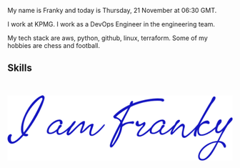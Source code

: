 My name is Franky and today is Thursday, 21 November at 06:30 GMT. 

I work at KPMG. I work as a DevOps Engineer in the engineering team.

My tech stack are aws, python, github, linux, terraform. Some of my hobbies are chess and football.

## Skills
<p align="center">
<img alt="" src="https://img.shields.io/badge/HTML5-E34F26?style=for-the-badge&logo=html5&logoColor=white" />
<img alt="" src="https://img.shields.io/badge/CSS3-1572B6?style=for-the-badge&logo=css3&logoColor=white" />
<img alt="" src="https://img.shields.io/badge/JavaScript-F7DF1E?style=for-the-badge&logo=javascript&logoColor=black" />
<img alt="" src="https://img.shields.io/badge/GIT-E44C30?style=for-the-badge&logo=git&logoColor=white" />
<img alt="" src="https://img.shields.io/badge/Python-3776AB?style=for-the-badge&logo=python&logoColor=white" />
<img alt="" src="https://img.shields.io/badge/Terraform-623CE4?style=for-the-badge&logo=terraform&logoColor=white" />
<img alt="" src="https://img.shields.io/badge/Docker-2496ED?style=for-the-badge&logo=docker&logoColor=white" />
<img alt="" src="https://img.shields.io/badge/AWS-232F3E?style=for-the-badge&logo=amazon-aws&logoColor=white" />
<img alt="" src="https://img.shields.io/badge/Azure-0089D6?style=for-the-badge&logo=microsoft-azure&logoColor=white" />
<img alt="" src="https://img.shields.io/badge/GitHub-181717?style=for-the-badge&logo=github&logoColor=white" />
</p>

<section>
<a href="https://uk.linkedin.com/in/francescowang">
<img align="center" src="images/header.png" </a>
</section>